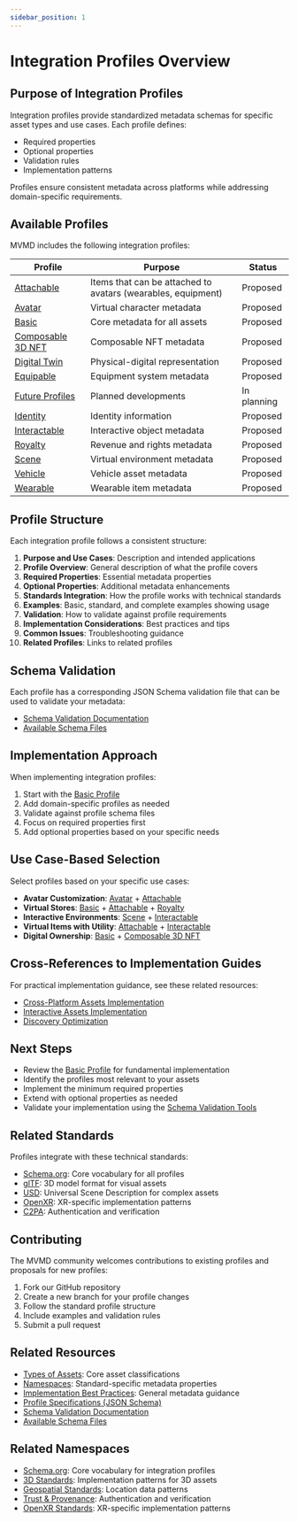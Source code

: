 ```yaml
---
sidebar_position: 1
---
```


# Integration Profiles Overview

## Purpose of Integration Profiles

Integration profiles provide standardized metadata schemas for specific asset types and use cases. Each profile defines:

- Required properties
- Optional properties
- Validation rules
- Implementation patterns

Profiles ensure consistent metadata across platforms while addressing domain-specific requirements.

## Available Profiles

MVMD includes the following integration profiles:

| Profile | Purpose | Status |
|---------|---------|--------|
| [Attachable](./attachable.md) | Items that can be attached to avatars (wearables, equipment) | Proposed |
| [Avatar](./avatar.md) | Virtual character metadata | Proposed |
| [Basic](./basic.md) | Core metadata for all assets | Proposed |
| [Composable 3D NFT](./composable-3d-nft.md) | Composable NFT metadata | Proposed |
| [Digital Twin](./digital-twin.md) | Physical-digital representation | Proposed |
| [Equipable](./equipable.md) | Equipment system metadata | Proposed |
| [Future Profiles](./future.md) | Planned developments | In planning |
| [Identity](./identity.md) | Identity information | Proposed |
| [Interactable](./interactable.md) | Interactive object metadata | Proposed |
| [Royalty](./royalty.md) | Revenue and rights metadata | Proposed |
| [Scene](./scene.md) | Virtual environment metadata | Proposed |
| [Vehicle](./vehicle.md) | Vehicle asset metadata | Proposed |
| [Wearable](./wearable.md) | Wearable item metadata | Proposed |

## Profile Structure

Each integration profile follows a consistent structure:

1. **Purpose and Use Cases**: Description and intended applications
2. **Profile Overview**: General description of what the profile covers
3. **Required Properties**: Essential metadata properties
4. **Optional Properties**: Additional metadata enhancements
5. **Standards Integration**: How the profile works with technical standards
6. **Examples**: Basic, standard, and complete examples showing usage
7. **Validation**: How to validate against profile requirements
8. **Implementation Considerations**: Best practices and tips
9. **Common Issues**: Troubleshooting guidance
10. **Related Profiles**: Links to related profiles

## Schema Validation

Each profile has a corresponding JSON Schema validation file that can be used to validate your metadata:

- [Schema Validation Documentation](../tools/validator.md)
- [Available Schema Files](../schemas/)

## Implementation Approach

When implementing integration profiles:

1. Start with the [Basic Profile](./basic.md)
2. Add domain-specific profiles as needed
3. Validate against profile schema files
4. Focus on required properties first
5. Add optional properties based on your specific needs

## Use Case-Based Selection

Select profiles based on your specific use cases:

- **Avatar Customization**: [Avatar](./avatar.md) + [Attachable](./attachable.md)
- **Virtual Stores**: [Basic](./basic.md) + [Attachable](./attachable.md) + [Royalty](./royalty.md)
- **Interactive Environments**: [Scene](./scene.md) + [Interactable](./interactable.md)
- **Virtual Items with Utility**: [Attachable](./attachable.md) + [Interactable](./interactable.md)
- **Digital Ownership**: [Basic](./basic.md) + [Composable 3D NFT](./composable-3d-nft.md)

## Cross-References to Implementation Guides

For practical implementation guidance, see these related resources:

- [Cross-Platform Assets Implementation](../implementation/cross-platform-assets.md)
- [Interactive Assets Implementation](../implementation/interactive-assets.md)
- [Discovery Optimization](../implementation/discovery-optimization.md)

## Next Steps

- Review the [Basic Profile](./basic.md) for fundamental implementation
- Identify the profiles most relevant to your assets
- Implement the minimum required properties
- Extend with optional properties as needed
- Validate your implementation using the [Schema Validation Tools](../tools/validator.md)

## Related Standards

Profiles integrate with these technical standards:

- [Schema.org](../standards/schema-org.md): Core vocabulary for all profiles
- [glTF](../standards/gltf.md): 3D model format for visual assets
- [USD](../standards/usd.md): Universal Scene Description for complex assets
- [OpenXR](../standards/openxr.md): XR-specific implementation patterns
- [C2PA](../standards/c2pa.md): Authentication and verification

## Contributing

The MVMD community welcomes contributions to existing profiles and proposals for new profiles:

1. Fork our GitHub repository
2. Create a new branch for your profile changes
3. Follow the standard profile structure
4. Include examples and validation rules
5. Submit a pull request

## Related Resources

- [Types of Assets](../concepts/types-of-assets.md): Core asset classifications
- [Namespaces](../standards/overview.md): Standard-specific metadata properties
- [Implementation Best Practices](../implementation/best-practices.md): General metadata guidance
- [Profile Specifications (JSON Schema)](/schemas)
- [Schema Validation Documentation](../tools/validator.md)
- [Available Schema Files](../schemas/)

## Related Namespaces

- [Schema.org](../standards/schema-org.md): Core vocabulary for integration profiles
- [3D Standards](../standards/overview.md): Implementation patterns for 3D assets
- [Geospatial Standards](../standards/overview.md): Location data patterns
- [Trust & Provenance](../standards/overview.md): Authentication and verification
- [OpenXR Standards](../standards/openxr.md): XR-specific implementation patterns
